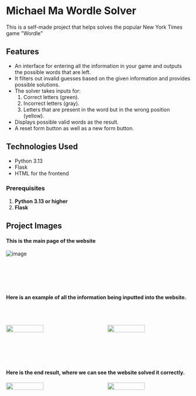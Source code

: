 # Michael Ma Wordle Solver

This is a self-made project that helps solves the popular New York Times game "Wordle"

## Features
- An interface for entering all the information in your game and outputs the possible words that are left.
- It filters out invalid guesses based on the given information and provides possible solutions.
- The solver takes inputs for:
  1. Correct letters (green).
  2. Incorrect letters (gray).
  3. Letters that are present in the word but in the wrong position (yellow).
- Displays possible valid words as the result.
- A reset form button as well as a new form button.

## Technologies Used
- Python 3.13
- Flask 
- HTML for the frontend


### Prerequisites
1. **Python 3.13 or higher**
2. **Flask**

## Project Images

<h4>This is the main page of the website</h4>



![image](https://github.com/user-attachments/assets/9cfe727b-f3ad-4e7b-a2a2-207cc49e08a0)


<br></br>
<br></br>
<h4>Here is an example of all the information being inputted into the website.</h4>


<br></br>
<div style="display: flex; justify-content: space-between;">
  <img src="https://github.com/user-attachments/assets/98fb482d-2451-4c9a-9c9d-2ae031a5a898" width=45%; style="object-fit: contain;" />
  <img src="https://github.com/user-attachments/assets/57331104-d6d6-46ef-b107-bf1d75f4198c" width=45%; style="object-fit: contain;" />
</div>

<br></br>
<br></br>


<h4>Here is the end result, where we can see the website solved it correctly.</h4>

<div style="display: flex; justify-content: space-between;">
  <img src="https://github.com/user-attachments/assets/5f5b81e1-efd0-49b4-9e5f-eed38f722e8b" width=45%; style="object-fit: contain;" />
  <img src="https://github.com/user-attachments/assets/306a4f4b-9b39-4a4b-8d7f-f7de176b6580" width=45%; style="object-fit: contain;" />
</div>








